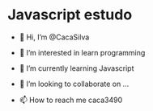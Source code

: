 # Javascript estudo
 - 👋 Hi, I’m @CacaSilva

- 👀 I’m interested in learn programming

- 🌱 I’m currently learning Javascript

- 💞️ I’m looking to collaborate on ...

- 📫 How to reach me caca3490
